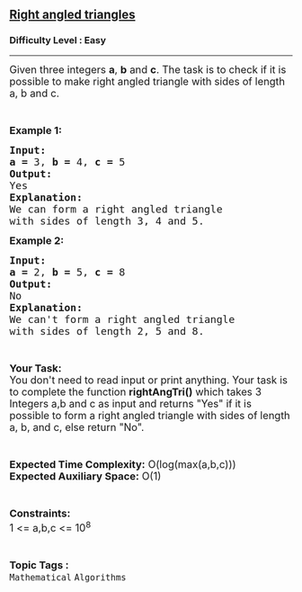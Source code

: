 <h2><a href="https://www.geeksforgeeks.org/problems/right-angled-triangles4729/1">Right angled triangles</a></h2><h3>Difficulty Level : Easy</h3><hr><div class="problems_problem_content__Xm_eO"><p><span style="font-size:18px">Given three integers <strong>a</strong>, <strong>b</strong> and <strong>c</strong>. The task is to check if it is possible to make right angled triangle with sides of length a, b and c.</span></p>

<p>&nbsp;</p>

<p><span style="font-size:18px"><strong>Example 1:</strong></span></p>

<pre><span style="font-size:18px"><strong>Input:</strong></span>
<span style="font-size:18px"><strong>a = </strong>3, <strong>b = </strong>4, <strong>c = </strong>5</span>
<span style="font-size:18px"><strong>Output:</strong></span>
<span style="font-size:18px">Yes</span>
<strong><span style="font-size:18px">Explanation:</span></strong>
<span style="font-size:18px">We can form a right angled triangle
with sides of length 3, 4 and 5.</span></pre>

<p><span style="font-size:18px"><strong>Example 2:</strong></span></p>

<pre><span style="font-size:18px"><strong>Input:</strong></span>
<span style="font-size:18px"><strong>a = </strong>2, <strong>b = </strong>5, <strong>c = </strong>8</span>
<span style="font-size:18px"><strong>Output:</strong></span>
<span style="font-size:18px">No</span>
<strong><span style="font-size:18px">Explanation:</span></strong>
<span style="font-size:18px">We can't form a right angled triangle
with sides of length 2, 5 and 8.</span></pre>

<p>&nbsp;</p>

<p><span style="font-size:18px"><strong>Your Task:</strong><br>
You don't need to read input or print anything. Your task is to complete the function <strong>rightAngTri()</strong> which takes 3 Integers a,b and c as input and returns "Yes" if it is possible to form a right angled triangle with sides of length a, b, and c, else return "No".</span></p>

<p>&nbsp;</p>

<p><span style="font-size:18px"><strong>Expected Time Complexity:</strong> O(log(max(a,b,c)))<br>
<strong>Expected Auxiliary Space:</strong> O(1)</span></p>

<p>&nbsp;</p>

<p><span style="font-size:18px"><strong>Constraints:</strong></span><br>
<span style="font-size:18px">1 &lt;= a,b,c &lt;= 10<sup>8</sup></span></p>
</div><br><p><span style=font-size:18px><strong>Topic Tags : </strong><br><code>Mathematical</code>&nbsp;<code>Algorithms</code>&nbsp;
